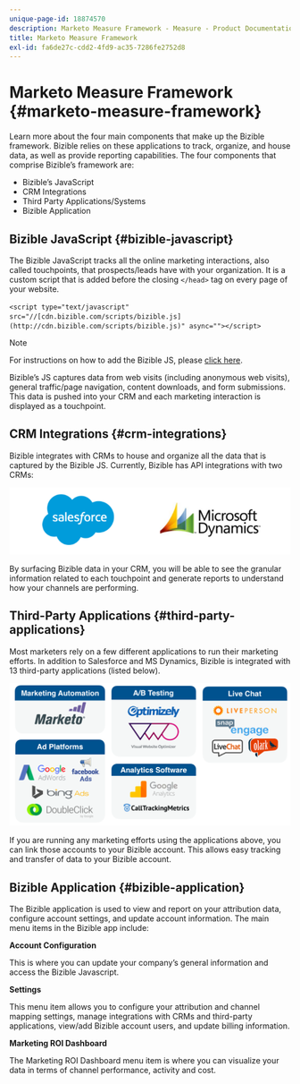 ```yaml
---
unique-page-id: 18874570
description: Marketo Measure Framework - Measure - Product Documentation
title: Marketo Measure Framework
exl-id: fa6de27c-cdd2-4fd9-ac35-7286fe2752d8
---
```

# Marketo Measure Framework {#marketo-measure-framework}

Learn more about the four main components that make up the Bizible framework. Bizible relies on these applications to track, organize, and house data, as well as provide reporting capabilities. The four components that comprise Bizible’s framework are:

* Bizible’s JavaScript
* CRM Integrations
* Third Party Applications/Systems
* Bizible Application

## Bizible JavaScript {#bizible-javascript}

The Bizible JavaScript tracks all the online marketing interactions, also called touchpoints, that prospects/leads have with your organization. It is a custom script that is added before the closing `</head>` tag on every page of your website.

`<script type="text/javascript" src="//[cdn.bizible.com/scripts/bizible.js](http://cdn.bizible.com/scripts/bizible.js)" async=""></script>`

>[!NOTE]
>
>For instructions on how to add the Bizible JS, please [click here](/help/bizible-tracking/setting-up-tracking/adding-bizible-script.md).

Bizible’s JS captures data from web visits (including anonymous web visits), general traffic/page navigation, content downloads, and form submissions. This data is pushed into your CRM and each marketing interaction is displayed as a touchpoint.

## CRM Integrations {#crm-integrations}

Bizible integrates with CRMs to house and organize all the data that is captured by the Bizible JS. Currently, Bizible has API integrations with two CRMs:

![](assets/1-2.png)

By surfacing Bizible data in your CRM, you will be able to see the granular information related to each touchpoint and generate reports to understand how your channels are performing.

## Third-Party Applications {#third-party-applications}

Most marketers rely on a few different applications to run their marketing efforts. In addition to Salesforce and MS Dynamics, Bizible is integrated with 13 third-party applications (listed below).

![](assets/2-1.png)

If you are running any marketing efforts using the applications above, you can link those accounts to your Bizible account. This allows easy tracking and transfer of data to your Bizible account.

## Bizible Application {#bizible-application}

The Bizible application is used to view and report on your attribution data, configure account settings, and update account information. The main menu items in the Bizible app include:  
  
**Account Configuration** 
  
This is where you can update your company’s general information and access the Bizible Javascript.
  
**Settings** 
  
This menu item allows you to configure your attribution and channel mapping settings, manage integrations with CRMs and third-party applications, view/add Bizible account users, and update billing information.  
  
**Marketing ROI Dashboard** 
  
The Marketing ROI Dashboard menu item is where you can visualize your data in terms of channel performance, activity and cost.
